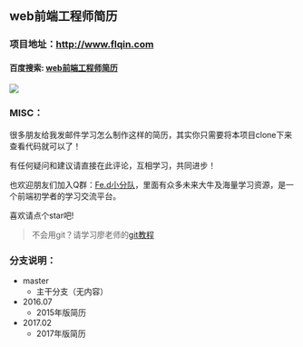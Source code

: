 ## web前端工程师简历

### 项目地址：http://www.flqin.com

#### 百度搜索: [web前端工程师简历](https://www.baidu.com/s?ie=UTF-8&wd=web%E5%89%8D%E7%AB%AF%E5%B7%A5%E7%A8%8B%E5%B8%88%E7%AE%80%E5%8E%86)

![](http://www.flqin.com/img/web.jpg)

### MISC：

很多朋友给我发邮件学习怎么制作这样的简历，其实你只需要将本项目clone下来查看代码就可以了！

有任何疑问和建议请直接在此评论，互相学习，共同进步！

也欢迎朋友们加入Q群：[Fe.d小分队](http://t.cn/RtlQbTq)，里面有众多未来大牛及海量学习资源，是一个前端初学者的学习交流平台。

喜欢请点个star吧!

>不会用git？请学习廖老师的[git教程](http://www.liaoxuefeng.com/wiki/0013739516305929606dd18361248578c67b8067c8c017b000)

### 分支说明：
* master 
    * 主干分支（无内容）
* 2016.07 
    * 2015年版简历
* 2017.02
    * 2017年版简历